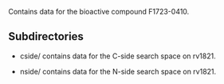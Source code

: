 Contains data for the bioactive compound F1723-0410.

## Subdirectories

- cside/ contains data for the C-side search space on rv1821.

- nside/ contains data for the N-side search space on rv1821.

